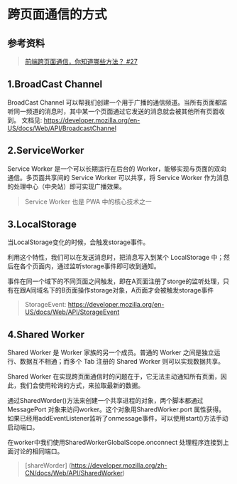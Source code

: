 # 跨页面通信的方式
## 参考资料
> [前端跨页面通信，你知道哪些方法？ #27](https://github.com/alienzhou/blog/issues/27)
## 1.BroadCast Channel
 BroadCast Channel 可以帮我们创建一个用于广播的通信频道。当所有页面都监听同一频道的消息时，其中某一个页面通过它发送的消息就会被其他所有页面收到。
 文档见: https://developer.mozilla.org/en-US/docs/Web/API/BroadcastChannel
## 2.ServiceWorker
 Service Worker 是一个可以长期运行在后台的 Worker，能够实现与页面的双向通信。多页面共享间的 Service Worker 可以共享，将 Service Worker 作为消息的处理中心（中央站）即可实现广播效果。
 > Service Worker 也是 PWA 中的核心技术之一
## 3.LocalStorage
 当LocalStorage变化的时候，会触发storage事件。

 利用这个特性，我们可以在发送消息时，把消息写入到某个 LocalStorage 中；然后在各个页面内，通过监听storage事件即可收到通知。

事件在同一个域下的不同页面之间触发，即在A页面注册了storge的监听处理，只有在跟A同域名下的B页面操作storage对象，A页面才会被触发storage事件

 > StorageEvent: https://developer.mozilla.org/en-US/docs/Web/API/StorageEvent

 ## 4.Shared Worker
  Shared Worker 是 Worker 家族的另一个成员。普通的 Worker 之间是独立运行、数据互不相通；而多个 Tab 注册的 Shared Worker 则可以实现数据共享。

  Shared Worker 在实现跨页面通信时的问题在于，它无法主动通知所有页面，因此，我们会使用轮询的方式，来拉取最新的数据。

  通过SharedWorder()方法来创建一个共享进程的对象，两个脚本都通过 MessagePort 对象来访问worker。这个对象用SharedWorker.port 属性获得。如果已经用addEventListener监听了onmessage事件，可以使用start()方法手动启动端口。

  在worker中我们使用SharedWorkerGlobalScope.onconnect 处理程序连接到上面讨论的相同端口。
 > [shareWorder] (https://developer.mozilla.org/zh-CN/docs/Web/API/SharedWorker)